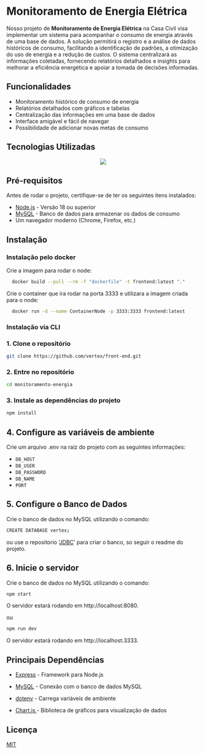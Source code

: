 # Monitoramento de Energia Elétrica

Nosso projeto de **Monitoramento de Energia Elétrica** na Casa Civil visa implementar um sistema para acompanhar o consumo de energia através de uma base de dados. A solução permitirá o registro e a análise de dados históricos de consumo, facilitando a identificação de padrões, a otimização do uso de energia e a redução de custos. O sistema centralizará as informações coletadas, fornecendo relatórios detalhados e insights para melhorar a eficiência energética e apoiar a tomada de decisões informadas.

## Funcionalidades

- Monitoramento histórico de consumo de energia
- Relatórios detalhados com gráficos e tabelas
- Centralização das informações em uma base de dados
- Interface amigável e fácil de navegar
- Possibilidade de adicionar novas metas de consumo

## Tecnologias Utilizadas

<p align="center">
  <a href="https://skillicons.dev">
    <img src="https://skillicons.dev/icons?i=html,css,js,nodejs,npm,mysql,git,github,docker" />
  </a>
</p>

## Pré-requisitos

Antes de rodar o projeto, certifique-se de ter os seguintes itens instalados:

- [Node.js](https://nodejs.org) - Versão 18 ou superior
- [MySQL](https://dev.mysql.com/downloads/mysql/) - Banco de dados para armazenar os dados de consumo
- Um navegador moderno (Chrome, Firefox, etc.)

## Instalação

### Instalação pelo docker

Crie a imagem para rodar o node:
```bash
  docker build --pull --rm -f "dockerfile" -t frontend:latest "."
```
Crie o container que ira rodar na porta 3333 e utilizara a imagem criada
para o node:
```bash
  docker run -d --name ContainerNode -p 3333:3333 frontend:latest
```

### Instalação via CLI

### 1. Clone o repositório

```bash
git clone https://github.com/vertex/front-end.git
```

### 2. Entre no repositório
```bash
cd monitoramento-energia
```

### 3. Instale as dependências do projeto
```bash
npm install
```

## 4. Configure as variáveis de ambiente

Crie um arquivo .env na raiz do projeto com as seguintes informações:

- `DB_HOST`
- `DB_USER`
- `DB_PASSWORD`
- `DB_NAME`
- `PORT`

## 5. Configure o Banco de Dados

Crie o banco de dados no MySQL utilizando o comando:
```bash
CREATE DATABASE vertex;
```
ou use o repositorio '[JDBC](https://github.com/Vertex-PI/JDBC.git)' para criar o banco, so seguir o readme do projeto.

## 6. Inicie o servidor
Crie o banco de dados no MySQL utilizando o comando:
```bash
npm start
```
O servidor estará rodando em http://localhost:8080.

ou
```bash
npm run dev
```
O servidor estará rodando em http://localhost:3333.

## Principais Dependências

- [Express](https://expressjs.com/) - Framework para Node.js
- [MySQL](https://dev.mysql.com/downloads/mysql/) - Conexão com o banco de dados MySQL

- [dotenv](https://www.npmjs.com/package/dotenv) - Carrega variáveis de ambiente

- [Chart.js ](https://www.npmjs.com/package/dotenv) - Biblioteca de gráficos para visualização de dados

## Licença

[MIT](https://choosealicense.com/licenses/mit/)